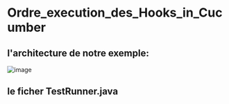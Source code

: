 # Ordre_execution_des_Hooks_in_Cucumber

## l'architecture de notre exemple:
![image](https://user-images.githubusercontent.com/7100940/213881797-fb812a22-f554-41a1-bdaa-b8b90310998d.png)

## le ficher TestRunner.java
